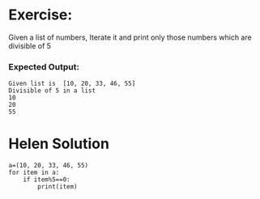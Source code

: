 # Exercise:

Given a list of numbers, Iterate it and print only those numbers which are divisible of 5

### Expected Output:
```
Given list is  [10, 20, 33, 46, 55]
Divisible of 5 in a list
10
20
55
```
# Helen Solution
```
a=(10, 20, 33, 46, 55)
for item in a:
    if item%5==0:
        print(item)
```